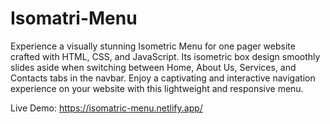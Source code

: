 # Isomatri-Menu
Experience a visually stunning Isometric Menu for one pager website crafted with HTML, CSS, and JavaScript. Its isometric box design smoothly slides aside when switching between Home, About Us, Services, and Contacts tabs in the navbar. Enjoy a captivating and interactive navigation experience on your website with this lightweight and responsive menu.

Live Demo: https://isomatric-menu.netlify.app/ 
